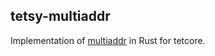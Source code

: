 ## tetsy-multiaddr

Implementation of [multiaddr](https://github.com/jbenet/multiaddr) in Rust for tetcore.
